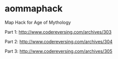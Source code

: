 # aommaphack
Map Hack for Age of Mythology

Part 1: http://www.codereversing.com/archives/303

Part 2: http://www.codereversing.com/archives/304

Part 3: http://www.codereversing.com/archives/305
